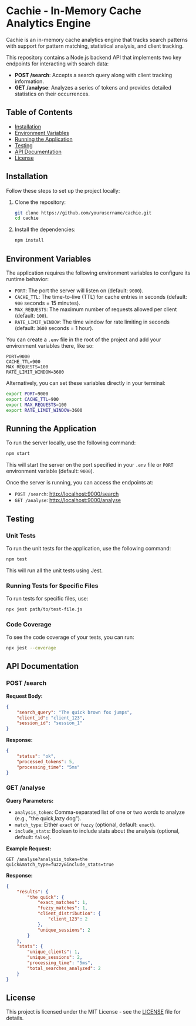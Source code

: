 # Cachie - In-Memory Cache Analytics Engine

Cachie is an in-memory cache analytics engine that tracks search patterns with support for pattern matching, statistical analysis, and client tracking.

This repository contains a Node.js backend API that implements two key endpoints for interacting with search data:

- **POST /search**: Accepts a search query along with client tracking information.
- **GET /analyse**: Analyzes a series of tokens and provides detailed statistics on their occurrences.

## Table of Contents

- [Installation](#installation)
- [Environment Variables](#environment-variables)
- [Running the Application](#running-the-application)
- [Testing](#testing)
- [API Documentation](#api-documentation)
- [License](#license)

## Installation

Follow these steps to set up the project locally:

1. Clone the repository:

    ```bash
    git clone https://github.com/yourusername/cachie.git
    cd cachie
    ```

2. Install the dependencies:

    ```bash
    npm install
    ```

## Environment Variables

The application requires the following environment variables to configure its runtime behavior:

- `PORT`: The port the server will listen on (default: `9000`).
- `CACHE_TTL`: The time-to-live (TTL) for cache entries in seconds (default: `900` seconds = 15 minutes).
- `MAX_REQUESTS`: The maximum number of requests allowed per client (default: `100`).
- `RATE_LIMIT_WINDOW`: The time window for rate limiting in seconds (default: `3600` seconds = 1 hour).

You can create a `.env` file in the root of the project and add your environment variables there, like so:

```
PORT=9000
CACHE_TTL=900
MAX_REQUESTS=100
RATE_LIMIT_WINDOW=3600
```

Alternatively, you can set these variables directly in your terminal:

```bash
export PORT=9000
export CACHE_TTL=900
export MAX_REQUESTS=100
export RATE_LIMIT_WINDOW=3600
```

## Running the Application

To run the server locally, use the following command:

```bash
npm start
```

This will start the server on the port specified in your `.env` file or `PORT` environment variable (default: `9000`).

Once the server is running, you can access the endpoints at:

- `POST /search`: [http://localhost:9000/search](http://localhost:9000/search)
- `GET /analyse`: [http://localhost:9000/analyse](http://localhost:9000/analyse)

## Testing

### Unit Tests

To run the unit tests for the application, use the following command:

```bash
npm test
```

This will run all the unit tests using Jest.

### Running Tests for Specific Files

To run tests for specific files, use:

```bash
npx jest path/to/test-file.js
```

### Code Coverage

To see the code coverage of your tests, you can run:

```bash
npx jest --coverage
```

## API Documentation

### POST /search

**Request Body:**

```json
{
	"search_query": "The quick brown fox jumps",
	"client_id": "client_123",
	"session_id": "session_1"
}
```

**Response:**

```json
{
	"status": "ok",
	"processed_tokens": 5,
	"processing_time": "5ms"
}
```

### GET /analyse

**Query Parameters:**

- `analysis_token`: Comma-separated list of one or two words to analyze (e.g., "the quick,lazy dog").
- `match_type`: Either `exact` or `fuzzy` (optional, default: `exact`).
- `include_stats`: Boolean to include stats about the analysis (optional, default: `false`).

**Example Request:**

```http
GET /analyse?analysis_token=the quick&match_type=fuzzy&include_stats=true
```

**Response:**

```json
{
	"results": {
		"the quick": {
			"exact_matches": 1,
			"fuzzy_matches": 1,
			"client_distribution": {
				"client_123": 2
			},
			"unique_sessions": 2
		}
	},
	"stats": {
		"unique_clients": 1,
		"unique_sessions": 2,
		"processing_time": "5ms",
		"total_searches_analyzed": 2
	}
}
```

## License

This project is licensed under the MIT License - see the [LICENSE](LICENSE) file for details.
